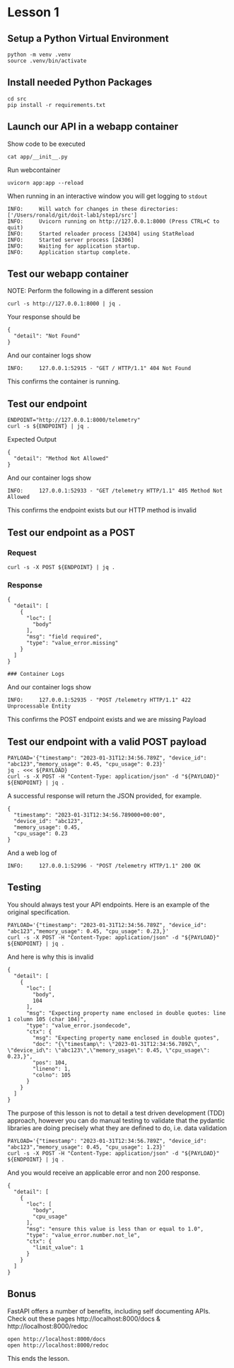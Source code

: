 # Lesson 1

## Setup a Python Virtual Environment

```
python -m venv .venv
source .venv/bin/activate
```

## Install needed Python Packages

```
cd src
pip install -r requirements.txt
```

## Launch our API in a webapp container

Show code to be executed
```
cat app/__init__.py
```

Run webcontainer
```
uvicorn app:app --reload
```

When running in an interactive window you will get logging to `stdout`
```
INFO:     Will watch for changes in these directories: ['/Users/ronald/git/doit-lab1/step1/src']
INFO:     Uvicorn running on http://127.0.0.1:8000 (Press CTRL+C to quit)
INFO:     Started reloader process [24304] using StatReload
INFO:     Started server process [24306]
INFO:     Waiting for application startup.
INFO:     Application startup complete.
```

## Test our webapp container

NOTE: Perform the following in a different session

```
curl -s http://127.0.0.1:8000 | jq .
```

Your response should be
```
{
  "detail": "Not Found"
}
```

And our container logs show
```
INFO:     127.0.0.1:52915 - "GET / HTTP/1.1" 404 Not Found
```

This confirms the container is running.

## Test our endpoint

```
ENDPOINT="http://127.0.0.1:8000/telemetry"
curl -s ${ENDPOINT} | jq .
```

Expected Output
```
{
  "detail": "Method Not Allowed"
}
```

And our container logs show
```
INFO:     127.0.0.1:52933 - "GET /telemetry HTTP/1.1" 405 Method Not Allowed
```

This confirms the endpoint exists but our HTTP method is invalid

## Test our endpoint as a POST

### Request
```
curl -s -X POST ${ENDPOINT} | jq .
```

### Response
```
{
  "detail": [
    {
      "loc": [
        "body"
      ],
      "msg": "field required",
      "type": "value_error.missing"
    }
  ]
}

### Container Logs
```
And our container logs show
```
INFO:     127.0.0.1:52935 - "POST /telemetry HTTP/1.1" 422 Unprocessable Entity
```

This confirms the POST endpoint exists and we are missing Payload

## Test our endpoint with a valid POST payload

```
PAYLOAD='{"timestamp": "2023-01-31T12:34:56.789Z", "device_id": "abc123","memory_usage": 0.45, "cpu_usage": 0.23}'
jq . <<< ${PAYLOAD}
curl -s -X POST -H "Content-Type: application/json" -d "${PAYLOAD}" ${ENDPOINT} | jq .
```

A successful response will return the JSON provided, for example.

```
{
  "timestamp": "2023-01-31T12:34:56.789000+00:00",
  "device_id": "abc123",
  "memory_usage": 0.45,
  "cpu_usage": 0.23
}
```

And a web log of
```
INFO:     127.0.0.1:52996 - "POST /telemetry HTTP/1.1" 200 OK
```

## Testing

You should always test your API endpoints. Here is an example of the original specification.

```
PAYLOAD='{"timestamp": "2023-01-31T12:34:56.789Z", "device_id": "abc123","memory_usage": 0.45, "cpu_usage": 0.23,}'
curl -s -X POST -H "Content-Type: application/json" -d "${PAYLOAD}" ${ENDPOINT} | jq .
```

And here is why this is invalid
```
{
  "detail": [
    {
      "loc": [
        "body",
        104
      ],
      "msg": "Expecting property name enclosed in double quotes: line 1 column 105 (char 104)",
      "type": "value_error.jsondecode",
      "ctx": {
        "msg": "Expecting property name enclosed in double quotes",
        "doc": "{\"timestamp\": \"2023-01-31T12:34:56.789Z\", \"device_id\": \"abc123\",\"memory_usage\": 0.45, \"cpu_usage\": 0.23,}",
        "pos": 104,
        "lineno": 1,
        "colno": 105
      }
    }
  ]
}
```

The purpose of this lesson is not to detail a test driven development (TDD) approach, however you can do manual testing to validate that the pydantic libraries are doing precisely what they are defined to do, i.e. data validation

```
PAYLOAD='{"timestamp": "2023-01-31T12:34:56.789Z", "device_id": "abc123","memory_usage": 0.45, "cpu_usage": 1.23}'
curl -s -X POST -H "Content-Type: application/json" -d "${PAYLOAD}" ${ENDPOINT} | jq .
```

And you would receive an applicable error and non 200 response.
```
{
  "detail": [
    {
      "loc": [
        "body",
        "cpu_usage"
      ],
      "msg": "ensure this value is less than or equal to 1.0",
      "type": "value_error.number.not_le",
      "ctx": {
        "limit_value": 1
      }
    }
  ]
}
```

## Bonus

FastAPI offers a number of benefits, including self documenting APIs. Check out these pages http://localhost:8000/docs & http://localhost:8000/redoc

```
open http://localhost:8000/docs
open http://localhost:8000/redoc
```

This ends the lesson.
